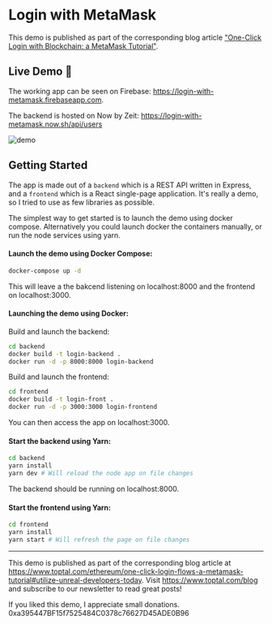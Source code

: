 # Login with MetaMask

This demo is published as part of the corresponding blog article ["One-Click Login with Blockchain: a MetaMask Tutorial"](https://www.toptal.com/ethereum/one-click-login-flows-a-metamask-tutorial#utilize-unreal-developers-today).

## Live Demo 🚀

The working app can be seen on Firebase: https://login-with-metamask.firebaseapp.com.

The backend is hosted on Now by Zeit: https://login-with-metamask.now.sh/api/users

![demo](https://uploads.toptal.io/blog/image/125794/toptal-blog-image-1522395423193-b3227ea1f43c6cbb9f78e090bd7bb2ee.gif)

## Getting Started

The app is made out of a `backend` which is a REST API written in Express, and a `frontend` which is a React single-page application. It's really a demo, so I tried to use as few libraries as possible.

The simplest way to get started is to launch the demo using docker compose. Alternatively you could launch docker the containers manually, or run the node services using yarn.

#### Launch the demo using Docker Compose:
```bash
docker-compose up -d
```

This will leave a the bakcend listening on localhost:8000 and the frontend on localhost:3000.

#### Launching the demo using Docker:

Build and launch the backend:

```bash
cd backend
docker build -t login-backend .
docker run -d -p 8000:8000 login-backend
```

Build and launch the frontend:

```bash
cd frontend
docker build -t login-front .
docker run -d -p 3000:3000 login-frontend
```

You can then access the app on localhost:3000.


#### Start the backend using Yarn:
```bash
cd backend
yarn install
yarn dev # Will reload the node app on file changes
```

The backend should be running on localhost:8000.

#### Start the frontend using Yarn:

```bash
cd frontend
yarn install
yarn start # Will refresh the page on file changes
```

* * *

This demo is published as part of the corresponding blog article at https://www.toptal.com/ethereum/one-click-login-flows-a-metamask-tutorial#utilize-unreal-developers-today.
Visit https://www.toptal.com/blog and subscribe to our newsletter to read great posts!

If you liked this demo, I appreciate small donations. 0xa395447BF15f7525484C0378c76627D45ADE0B96
